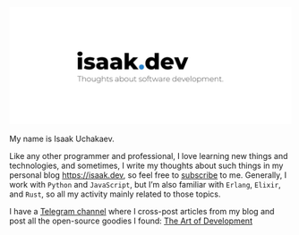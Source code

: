 

<p align="center">
  <a target="_blank" href="https://isaak.dev">
  <img src="https://raw.githubusercontent.com/lk-geimfari/lk-geimfari.github.io/master/assets/images/other/preview.png" width="700"/>
  </a>
</p>



My name is Isaak Uchakaev.

Like any other programmer and professional, I love learning new things and technologies, and sometimes, 
I write my thoughts about such things in my personal blog https://isaak.dev, so feel free to [subscribe](https://isaak.dev/subscribe/) to me.
Generally, I work with `Python` and `JavaScript`, but I’m also familiar with `Erlang`, `Elixir`, 
and `Rust`, so all my activity mainly related to those topics.

I have a [Telegram channel](https://t.me/https://t.me/the_art_of_development) where I cross-post articles from my blog and post all the 
open-source goodies I found: [The Art of Development](https://t.me/https://t.me/the_art_of_development)
